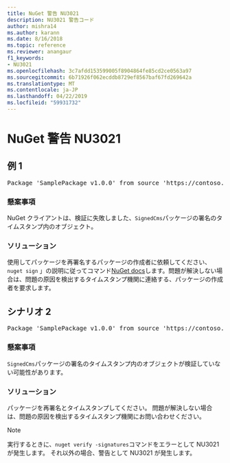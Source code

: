 ```yaml
---
title: NuGet 警告 NU3021
description: NU3021 警告コード
author: mishra14
ms.author: karann
ms.date: 8/16/2018
ms.topic: reference
ms.reviewer: anangaur
f1_keywords:
- NU3021
ms.openlocfilehash: 3c7afdd153599005f8904864fe85cd2ce0563a97
ms.sourcegitcommit: 6b71926f062ecddb8729ef8567baf67fd269642a
ms.translationtype: MT
ms.contentlocale: ja-JP
ms.lasthandoff: 04/22/2019
ms.locfileid: "59931732"
---
```

# <a name="nuget-warning-nu3021"></a>NuGet 警告 NU3021

## <a name="scenario-1"></a>例 1

<pre>Package 'SamplePackage v1.0.0' from source 'https://contoso.com/index.json': The primary signature's timestamp signature validation failed.</pre>

### <a name="issue"></a>懸案事項

NuGet クライアントは、検証に失敗しました、`SignedCms`パッケージの署名のタイムスタンプ内のオブジェクト。


### <a name="solution"></a>ソリューション

使用してパッケージを再署名するパッケージの作成者に依頼してください、 `nuget sign` 」の説明に従ってコマンド[NuGet docs](https://docs.microsoft.com/en-us/nuget/create-packages/sign-a-package)します。問題が解決しない場合は、問題の原因を検出するタイムスタンプ機関に連絡する、パッケージの作成者を要求します。



## <a name="scenario-2"></a>シナリオ 2

<pre>Package 'SamplePackage v1.0.0' from source 'https://contoso.com/index.json': The timestamp signature validation failed.</pre>

### <a name="issue"></a>懸案事項

`SignedCms`パッケージの署名のタイムスタンプ内のオブジェクトが検証していない可能性があります。


### <a name="solution"></a>ソリューション

パッケージを再署名とタイムスタンプしてください。 問題が解決しない場合は、問題の原因を検出するタイムスタンプ機関にお問い合わせください。


> [!Note]
> 実行するときに、`nuget verify -signatures`コマンドをエラーとして NU3021 が発生します。 それ以外の場合、警告として NU3021 が発生します。